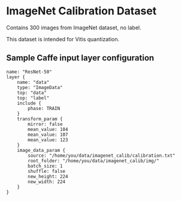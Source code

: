 # ImageNet Calibration Dataset


Contains 300 images from ImageNet dataset, no label.

This dataset is intended for Vitis quantization.


## Sample Caffe input layer configuration

```
name: "ResNet-50"
layer {
    name: "data"
    type: "ImageData"
    top: "data"
    top: "label"
    include {
        phase: TRAIN
    }
    transform_param {
        mirror: false
        mean_value: 104
        mean_value: 107
        mean_value: 123
    }
    image_data_param {
        source: "/home/you/data/imagenet_calib/calibration.txt"
        root_folder: "/home/you/data/imagenet_calib/img/"
        batch_size: 1
        shuffle: false
        new_height: 224
        new_width: 224
    }
}
```


